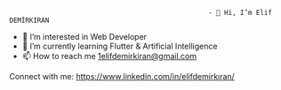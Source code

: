                                                       - 👋 Hi, I’m Elif DEMİRKIRAN
- 👀 I’m interested in Web Developer
- 🌱 I’m currently learning Flutter & Artificial Intelligence
- 📫 How to reach me 1elifdemirkiran@gmail.com

Connect with me:
https://www.linkedin.com/in/elifdemirkıran/


  
<!---
elifdemirkiran/elifdemirkiran is a ✨ special ✨ repository because its `README.md` (this file) appears on your GitHub profile.
You can click the Preview link to take a look at your changes.
--->
